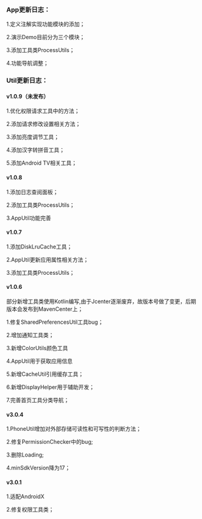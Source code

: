### App更新日志：

1.定义注解实现功能模块的添加；

2.演示Demo目前分为三个模块；

3.添加工具类ProcessUtils；

4.功能导航调整；

### Util更新日志：

#### v1.0.9（未发布）

1.优化权限请求工具中的方法；

2.添加请求修改设置相关方法；

3.添加亮度调节工具；

4.添加汉字转拼音工具；

5.添加Android TV相关工具；

#### v1.0.8

1.添加日志查阅面板；

2.添加工具类ProcessUtils；

3.AppUtil功能完善

#### v1.0.7

1.添加DiskLruCache工具；

2.AppUtil更新应用属性相关方法；

3.添加工具类ProcessUtils；

#### v1.0.6

部分新增工具类使用Kotlin编写,由于Jcenter逐渐废弃，故版本号做了变更，后期版本会发布到MavenCenter上；

1.修复SharedPreferencesUtil工具bug；

2.增加通知工具类；

3.新增ColorUtils颜色工具

4.AppUtil用于获取应用信息

5.新增CacheUtil引用缓存工具；

6.新增DisplayHelper用于辅助开发；

7.完善首页工具分类导航；

#### v3.0.4

1.PhoneUtil增加对外部存储可读性和可写性的判断方法；

2.修复PermissionChecker中的bug;

3.删除Loading;

4.minSdkVersion降为17；

#### v3.0.1

1.适配AndroidX

2.修复权限工具类；

